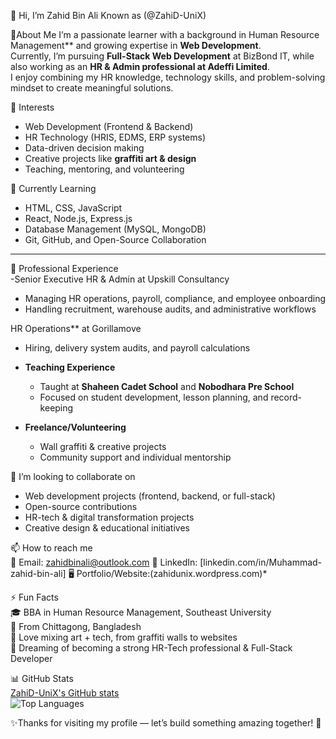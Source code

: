 👋 Hi, I’m Zahid Bin Ali Known as (@ZahiD-UniX)  

🌟About Me
I’m a passionate learner with a background in Human Resource Management** and growing expertise in **Web Development**.  
Currently, I’m pursuing **Full-Stack Web Development** at BizBond IT, while also working as an **HR & Admin professional at Adeffi Limited**.  
I enjoy combining my HR knowledge, technology skills, and problem-solving mindset to create meaningful solutions.  



👀 Interests  
- Web Development (Frontend & Backend)  
- HR Technology (HRIS, EDMS, ERP systems)  
- Data-driven decision making  
- Creative projects like **graffiti art & design**  
- Teaching, mentoring, and volunteering  


🌱 Currently Learning  
- HTML, CSS, JavaScript  
- React, Node.js, Express.js  
- Database Management (MySQL, MongoDB)  
- Git, GitHub, and Open-Source Collaboration  

---

💼 Professional Experience  
-Senior Executive HR & Admin at Upskill Consultancy
   - Managing HR operations, payroll, compliance, and employee onboarding  
   - Handling recruitment, warehouse audits, and administrative workflows  

HR Operations** at Gorillamove  
   - Hiring, delivery system audits, and payroll calculations  

- **Teaching Experience**  
   - Taught at **Shaheen Cadet School** and **Nobodhara Pre School**  
   - Focused on student development, lesson planning, and record-keeping  

- **Freelance/Volunteering**  
   - Wall graffiti & creative projects  
   - Community support and individual mentorship  


💞️ I’m looking to collaborate on  
- Web development projects (frontend, backend, or full-stack)  
- Open-source contributions  
- HR-tech & digital transformation projects  
- Creative design & educational initiatives  



📫 How to reach me  
📧 Email: zahidbinali@outlook.com
💼 LinkedIn: [linkedin.com/in/Muhammad-zahid-bin-ali]
🖥 Portfolio/Website:(zahidunix.wordpress.com)* 


⚡ Fun Facts  
🎓 BBA in Human Resource Management, Southeast University  
📍 From Chittagong, Bangladesh  
🎨 Love mixing art + tech, from graffiti walls to websites  
🚀 Dreaming of becoming a strong HR-Tech professional & Full-Stack Developer  

📊 GitHub Stats  
[ZahiD-UniX's GitHub stats](https://github-readme-stats.vercel.app/api?username=ZahiD-UniX&show_icons=true&theme=tokyonight)  
![Top Languages](https://github-readme-stats.vercel.app/api/top-langs/?username=ZahiD-UniX&layout=compact&theme=tokyonight)  


✨Thanks for visiting my profile — let’s build something amazing together! 🚀